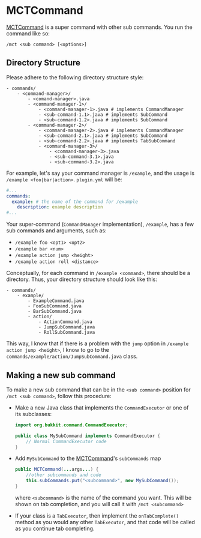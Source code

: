 # MCTCommand
[MCTCommand](./MCTCommand.java) is a super command with other sub commands. You run the command like so:
```mclang
/mct <sub command> [<options>]
```

## Directory Structure
Please adhere to the following directory structure style:
```
- commands/
    - <command-manager>/
        - <comand-manager>.java
        - <command-manager-1>/
            - <command-manager-1>.java # implements CommandManager
            - <sub-command-1.1>.java # implements SubCommand
            - <sub-command-1.2>.java # implements SubCommand
        - <command-manager-2>/
            - <command-manager-2>.java # implements CommandManager
            - <sub-command-2.1>.java # implements SubCommand
            - <sub-command-2.2>.java # implements TabSubCommand
            - <command-manager-3>/
                - <command-manager-3>.java
                - <sub-command-3.1>.java
                - <sub-command-3.2>.java
```

For example, let's say your command manager is `/example`, and the usage is `/example <foo|bar|action>`. `plugin.yml` will be:

```yml
#...
commands:
  example: # the name of the command for /example
    description: example description
#...
```

Your super-command (`CommandManager` implementation), `/example`, has a few sub commands and arguments, such as:
- `/example foo <opt1> <opt2>`
- `/example bar <num>`
- `/example action jump <height>`
- `/example action roll <distance>`

Conceptually, for each command in `/example <command>`, there should be a directory. Thus, your directory structure should look like this:

```
- commands/
    - example/
        - ExampleCommand.java
        - FooSubCommand.java
        - BarSubCommand.java
        - action/
            - ActionCommand.java
            - JumpSubCommand.java
            - RollSubCommand.java
```

This way, I know that if there is a problem with the `jump` option in `/example action jump <height>`, I know to go to the `commands/example/action/JumpSubCommand.java` class.

## Making a new sub command
To make a new sub command that can be in the `<sub command>` position for `/mct <sub command>`, follow this procedure:
- Make a new Java class that implements the `CommandExecutor` or one of its subclasses:

    ```java
    import org.bukkit.command.CommandExecutor;
    
    public class MySubCommand implements CommandExecutor {
        // Normal CommandExecutor code
    }
    ```

- Add `MySubCommand` to the [MCTCommand](./MCTCommand.java)'s `subCommands` map
    ```java
    public MCTCommand(...args...) {
        //other subcommands and code
        this.subCommands.put("<subcommand>", new MySubCommand());
    }
    ```
  where `<subcommand>` is the name of the command you want. This will be shown on tab completion, and you will call it with `/mct <subcommand>`

- If your class is a `TabExecutor`, then implement the `onTabComplete()` method as you would any other `TabExecutor`, and that code will be called as you continue tab completing.